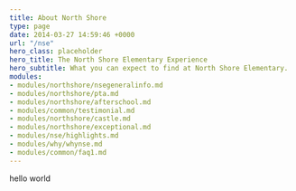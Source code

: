 ```yaml
---
title: About North Shore
type: page
date: 2014-03-27 14:59:46 +0000
url: "/nse"
hero_class: placeholder
hero_title: The North Shore Elementary Experience
hero_subtitle: What you can expect to find at North Shore Elementary.
modules:
- modules/northshore/nsegeneralinfo.md
- modules/northshore/pta.md
- modules/northshore/afterschool.md
- modules/common/testimonial.md
- modules/northshore/castle.md
- modules/northshore/exceptional.md
- modules/nse/highlights.md
- modules/why/whynse.md
- modules/common/faq1.md
---
```

hello world